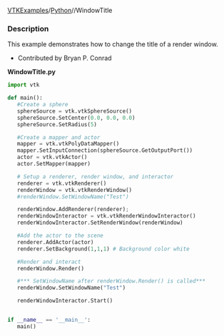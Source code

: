[VTKExamples](Home)/[Python](Python)//WindowTitle

### Description
This example demonstrates how to change the title of a render window.

* Contributed by Bryan P. Conrad

**WindowTitle.py**
```python
import vtk

def main():
   #Create a sphere
   sphereSource = vtk.vtkSphereSource()
   sphereSource.SetCenter(0.0, 0.0, 0.0)
   sphereSource.SetRadius(5)

   #Create a mapper and actor
   mapper = vtk.vtkPolyDataMapper()
   mapper.SetInputConnection(sphereSource.GetOutputPort())
   actor = vtk.vtkActor()
   actor.SetMapper(mapper)

   # Setup a renderer, render window, and interactor
   renderer = vtk.vtkRenderer()
   renderWindow = vtk.vtkRenderWindow()
   #renderWindow.SetWindowName("Test")

   renderWindow.AddRenderer(renderer);
   renderWindowInteractor = vtk.vtkRenderWindowInteractor()
   renderWindowInteractor.SetRenderWindow(renderWindow)

   #Add the actor to the scene
   renderer.AddActor(actor)
   renderer.SetBackground(1,1,1) # Background color white

   #Render and interact
   renderWindow.Render()

   #*** SetWindowName after renderWindow.Render() is called***
   renderWindow.SetWindowName("Test")

   renderWindowInteractor.Start()


if __name__ == '__main__':
   main()
```
